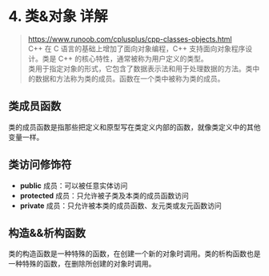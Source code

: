 # 4. 类&对象 详解
> https://www.runoob.com/cplusplus/cpp-classes-objects.html  
C++ 在 C 语言的基础上增加了面向对象编程，C++ 支持面向对象程序设计。类是 C++ 的核心特性，通常被称为用户定义的类型。  
类用于指定对象的形式，它包含了数据表示法和用于处理数据的方法。类中的数据和方法称为类的成员。函数在一个类中被称为类的成员。

## 类成员函数
类的成员函数是指那些把定义和原型写在类定义内部的函数，就像类定义中的其他变量一样。


## 类访问修饰符
- **public** 成员：可以被任意实体访问
- **protected** 成员：只允许被子类及本类的成员函数访问
- **private** 成员：只允许被本类的成员函数、友元类或友元函数访问

## 构造&&析构函数
类的构造函数是一种特殊的函数，在创建一个新的对象时调用。类的析构函数也是一种特殊的函数，在删除所创建的对象时调用。